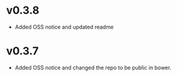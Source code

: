 v0.3.8
==============================
* Added OSS notice and updated readme

v0.3.7
==============================
* Added OSS notice and changed the repo to be public in bower.
